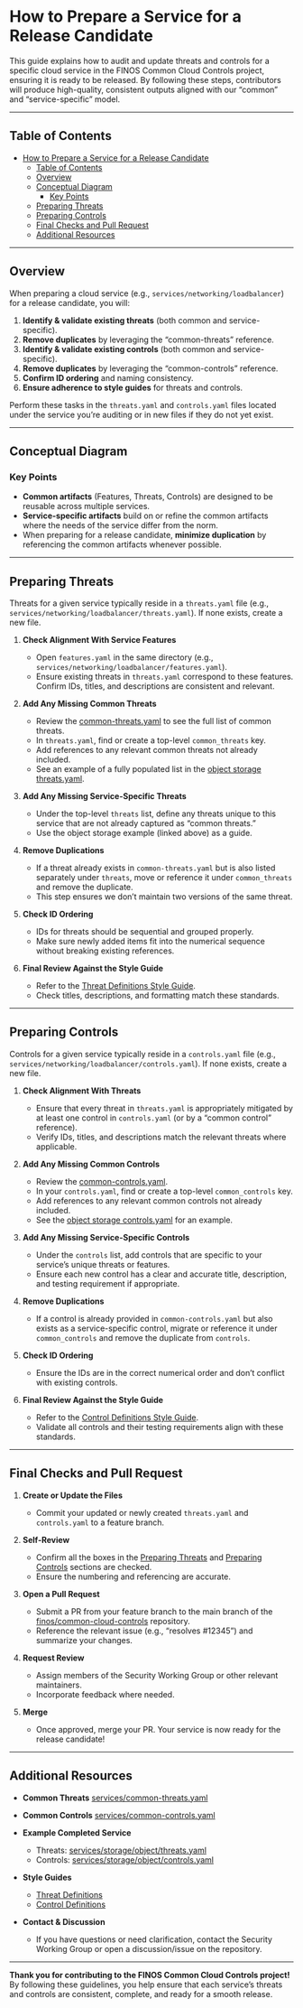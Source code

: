 # How to Prepare a Service for a Release Candidate

This guide explains how to audit and update threats and controls for a specific cloud service in the FINOS Common Cloud Controls project, ensuring it is ready to be released. By following these steps, contributors will produce high-quality, consistent outputs aligned with our “common” and “service-specific” model.

---

## Table of Contents

- [How to Prepare a Service for a Release Candidate](#how-to-prepare-a-service-for-a-release-candidate)
  - [Table of Contents](#table-of-contents)
  - [Overview](#overview)
  - [Conceptual Diagram](#conceptual-diagram)
    - [Key Points](#key-points)
  - [Preparing Threats](#preparing-threats)
  - [Preparing Controls](#preparing-controls)
  - [Final Checks and Pull Request](#final-checks-and-pull-request)
  - [Additional Resources](#additional-resources)

---

## Overview

When preparing a cloud service (e.g., `services/networking/loadbalancer`) for a release candidate, you will:

1. **Identify & validate existing threats** (both common and service-specific).
2. **Remove duplicates** by leveraging the “common-threats” reference.
3. **Identify & validate existing controls** (both common and service-specific).
4. **Remove duplicates** by leveraging the “common-controls” reference.
5. **Confirm ID ordering** and naming consistency.
6. **Ensure adherence to style guides** for threats and controls.

Perform these tasks in the `threats.yaml` and `controls.yaml` files located under the service you’re auditing or in new files if they do not yet exist.

---

## Conceptual Diagram

### Key Points

- **Common artifacts** (Features, Threats, Controls) are designed to be reusable across multiple services.
- **Service-specific artifacts** build on or refine the common artifacts where the needs of the service differ from the norm.
- When preparing for a release candidate, **minimize duplication** by referencing the common artifacts whenever possible.

---

## Preparing Threats

Threats for a given service typically reside in a `threats.yaml` file (e.g., `services/networking/loadbalancer/threats.yaml`). If none exists, create a new file.

1. **Check Alignment With Service Features**

   - Open `features.yaml` in the same directory (e.g., `services/networking/loadbalancer/features.yaml`).
   - Ensure existing threats in `threats.yaml` correspond to these features. Confirm IDs, titles, and descriptions are consistent and relevant.

2. **Add Any Missing Common Threats**

   - Review the [common-threats.yaml](https://github.com/finos/common-cloud-controls/blob/main/services/common-threats.yaml) to see the full list of common threats.
   - In `threats.yaml`, find or create a top-level `common_threats` key.
   - Add references to any relevant common threats not already included.
   - See an example of a fully populated list in the [object storage threats.yaml](https://github.com/finos/common-cloud-controls/blob/main/services/storage/object/threats.yaml).

3. **Add Any Missing Service-Specific Threats**

   - Under the top-level `threats` list, define any threats unique to this service that are not already captured as “common threats.”
   - Use the object storage example (linked above) as a guide.

4. **Remove Duplications**

   - If a threat already exists in `common-threats.yaml` but is also listed separately under `threats`, move or reference it under `common_threats` and remove the duplicate.
   - This step ensures we don’t maintain two versions of the same threat.

5. **Check ID Ordering**

   - IDs for threats should be sequential and grouped properly.
   - Make sure newly added items fit into the numerical sequence without breaking existing references.

6. **Final Review Against the Style Guide**
   - Refer to the [Threat Definitions Style Guide](https://github.com/finos/common-cloud-controls/blob/main/docs/community-guidelines/content-standards-and-practices/threat-definitions.md).
   - Check titles, descriptions, and formatting match these standards.

---

## Preparing Controls

Controls for a given service typically reside in a `controls.yaml` file (e.g., `services/networking/loadbalancer/controls.yaml`). If none exists, create a new file.

1. **Check Alignment With Threats**

   - Ensure that every threat in `threats.yaml` is appropriately mitigated by at least one control in `controls.yaml` (or by a “common control” reference).
   - Verify IDs, titles, and descriptions match the relevant threats where applicable.

2. **Add Any Missing Common Controls**

   - Review the [common-controls.yaml](https://github.com/finos/common-cloud-controls/blob/main/services/common-controls.yaml).
   - In your `controls.yaml`, find or create a top-level `common_controls` key.
   - Add references to any relevant common controls not already included.
   - See the [object storage controls.yaml](https://github.com/finos/common-cloud-controls/blob/main/services/storage/object/controls.yaml) for an example.

3. **Add Any Missing Service-Specific Controls**

   - Under the `controls` list, add controls that are specific to your service’s unique threats or features.
   - Ensure each new control has a clear and accurate title, description, and testing requirement if appropriate.

4. **Remove Duplications**

   - If a control is already provided in `common-controls.yaml` but also exists as a service-specific control, migrate or reference it under `common_controls` and remove the duplicate from `controls`.

5. **Check ID Ordering**

   - Ensure the IDs are in the correct numerical order and don’t conflict with existing controls.

6. **Final Review Against the Style Guide**
   - Refer to the [Control Definitions Style Guide](https://github.com/finos/common-cloud-controls/blob/main/docs/community-guidelines/content-standards-and-practices/control-definitions.md).
   - Validate all controls and their testing requirements align with these standards.

---

## Final Checks and Pull Request

1. **Create or Update the Files**

   - Commit your updated or newly created `threats.yaml` and `controls.yaml` to a feature branch.

2. **Self-Review**

   - Confirm all the boxes in the [Preparing Threats](#preparing-threats) and [Preparing Controls](#preparing-controls) sections are checked.
   - Ensure the numbering and referencing are accurate.

3. **Open a Pull Request**

   - Submit a PR from your feature branch to the main branch of the [finos/common-cloud-controls](https://github.com/finos/common-cloud-controls) repository.
   - Reference the relevant issue (e.g., “resolves #12345”) and summarize your changes.

4. **Request Review**

   - Assign members of the Security Working Group or other relevant maintainers.
   - Incorporate feedback where needed.

5. **Merge**
   - Once approved, merge your PR. Your service is now ready for the release candidate!

---

## Additional Resources

- **Common Threats**
  [services/common-threats.yaml](https://github.com/finos/common-cloud-controls/blob/main/services/common-threats.yaml)

- **Common Controls**
  [services/common-controls.yaml](https://github.com/finos/common-cloud-controls/blob/main/services/common-controls.yaml)

- **Example Completed Service**

  - Threats: [services/storage/object/threats.yaml](https://github.com/finos/common-cloud-controls/blob/main/services/storage/object/threats.yaml)
  - Controls: [services/storage/object/controls.yaml](https://github.com/finos/common-cloud-controls/blob/main/services/storage/object/controls.yaml)

- **Style Guides**

  - [Threat Definitions](https://github.com/finos/common-cloud-controls/blob/main/docs/community-guidelines/content-standards-and-practices/threat-definitions.md)
  - [Control Definitions](https://github.com/finos/common-cloud-controls/blob/main/docs/community-guidelines/content-standards-and-practices/control-definitions.md)

- **Contact & Discussion**
  - If you have questions or need clarification, contact the Security Working Group or open a discussion/issue on the repository.

---

**Thank you for contributing to the FINOS Common Cloud Controls project!** By following these guidelines, you help ensure that each service’s threats and controls are consistent, complete, and ready for a smooth release.
